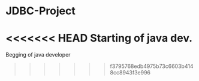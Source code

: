 # JDBC-Project
<<<<<<< HEAD
Starting of java dev.
=======
Begging of java developer
>>>>>>> f3795768edb4975b73c6603b4148cc8943f3e996
